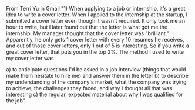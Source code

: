 From Terri Yu in Gmail
"1) When applying to a job or internship, it's a great idea to write a cover letter.  When I applied to the internship at the startup, I submitted a cover letter even though it wasn't required.  It only took me an hour to write, but I later found out that the letter is what got me the internship.  My manager thought that the cover letter was "brilliant."  Apparently, he only gets 1 cover letter with every 10 resumes he receives, and out of those cover letters, only 1 out of 5 is interesting.  So if you write a great cover letter, that puts you in the top 2%.  The method I used to write my cover letter was

a) to anticipate questions I'd be asked in a job interview (things that would make them hesitate to hire me) and answer them in the letter 
b) to describe my understanding of the company's market, what the company was trying to achieve, the challenges they faced, and why I thought all that was interesting
c) the regular, expected material about why I was qualified for the job"

